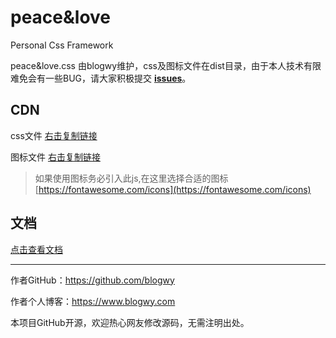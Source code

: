 # peace&love

Personal Css Framework

peace&love.css 由blogwy维护，css及图标文件在dist目录，由于本人技术有限难免会有一些BUG，请大家积极提交 **[issues](https://github.com/blogwy/peace-love/issues)**。

## CDN

css文件 [右击复制链接](https://wong-1251253615.cos.ap-shanghai.myqcloud.com/peace%26loveV0.1.0.css)

图标文件 [右击复制链接](https://wong-1251253615.cos.ap-shanghai.myqcloud.com/font-awesome5.0.13.js) 

> 如果使用图标务必引入此js,在这里选择合适的图标 [https://fontawesome.com/icons](https://fontawesome.com/icons)


## 文档

[点击查看文档](http://wangyu.link/peace-love/doc)

***

作者GitHub：https://github.com/blogwy

作者个人博客：https://www.blogwy.com

本项目GitHub开源，欢迎热心网友修改源码，无需注明出处。
